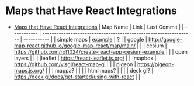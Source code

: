 # Maps that Have React Integrations

- [Maps that Have React Integrations](#maps-that-have-react-integrations)
| Map Name      | Link | Last Commit |
| ----------- | ---------------------------------------------------------------- | ----------- |
| simple maps | [example](https://www.react-simple-maps.io/examples/usa-with-state-labels/)       | ?       |
| google | http://google-map-react.github.io/google-map-react/map/main/ | |
| cesium | https://github.com/rot1024/create-react-app-cesium-example | |
| open layers | | |
|leaflet | https://react-leaflet.js.org/ | |
|mapbox | https://github.com/visgl/react-map-gl | |
| pigeon | https://pigeon-maps.js.org/ | |
| mappa? | | |
| html maps? | | |
| deck gl? | https://deck.gl/docs/get-started/using-with-react | |
